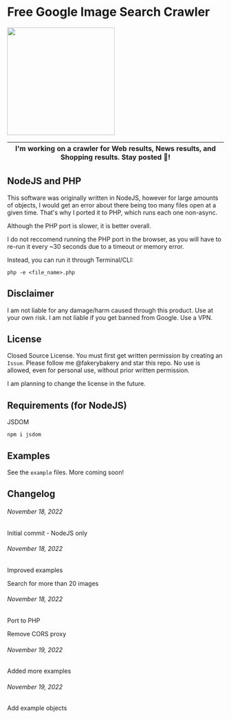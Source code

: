 # Free Google Image Search Crawler

<a href="https://www.mrfake.name/ghpromo" target="_blank"><img src="https://mrfake.name/ghpromo/promo.png" height="250"></a>

| I'm working on a crawler for Web results, News results, and Shopping results. Stay posted :eyes:!
| ---

## NodeJS and PHP

This software was originally written in NodeJS, however for large amounts of objects, I would get an error about there being too many files open at a given time. That's why I ported it to PHP, which runs each one non-async.

Although the PHP port is slower, it is better overall.

I do not reccomend running the PHP port in the browser, as you will have to re-run it every ~30 seconds due to a timeout or memory error.

Instead, you can run it through Terminal/CLI:

```
php -e <file_name>.php
```

## Disclaimer

I am not liable for any damage/harm caused through this product. Use at your own risk. I am not liable if you get banned from Google. Use a VPN.

## License

Closed Source License. You must first get written permission by creating an `Issue`. Please follow me @fakerybakery and star this repo. No use is allowed, even for personal use, without prior written permission.

I am planning to change the license in the future.

## Requirements (for NodeJS)
JSDOM
```
npm i jsdom
```

## Examples

See the `example` files. More coming soon!

## Changelog

###### November 18, 2022

Initial commit - NodeJS only

###### November 18, 2022

Improved examples

Search for more than 20 images

###### November 18, 2022

Port to PHP

Remove CORS proxy

###### November 19, 2022

Added more examples

###### November 19, 2022

Add example objects
